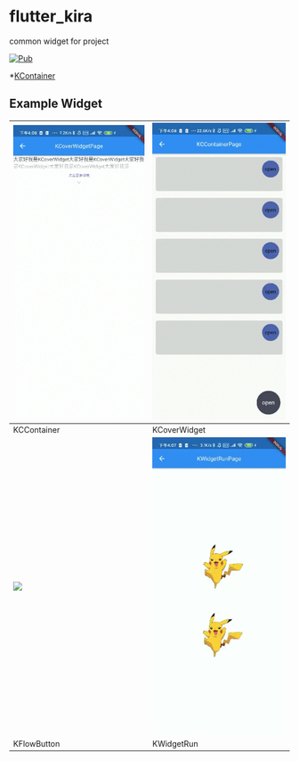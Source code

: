 # flutter_kira

common widget for project

[![Pub](https://img.shields.io/pub/v/flutter_kira.svg)](https://pub.dev/packages/flutter_kira)

*[KContainer](https://github.com/k1r3zz/kira_widget/blob/master/lib/kira_container.dart)

## Example Widget

<!--This project is a starting point for a Dart-->
<!--[package](https://flutter.dev/developing-packages/),-->
<!--a library module containing code that can be shared easily across-->
<!--multiple Flutter or Dart projects.-->

<!--For help getting started with Flutter, view our-->
<!--[online documentation](https://flutter.dev/docs), which offers tutorials,-->
<!--samples, guidance on mobile development, and a full API reference.-->

<!--![image](https://ss0.bdstatic.com/70cFvHSh_Q1YnxGkpoWK1HF6hhy/it/u=1428496956,1019754294&fm=26&gp=0.jpg)-->
<!--![images](./screenshots/coverwidget.gif)-->
<!--<img src="./screenshots/coverwidget.gif" height="300" />-->
<!--<img src="./screenshots/coverwidget.gif" height="300" />-->


| <img src="./screenshots/coverwidget.gif" width="300" /> | <img src="./screenshots/KCoverWidget.gif" width="300" /> |
|:--------------------------------------------------------|:---------------------------------------------------------|
| KCContainer                                             | KCoverWidget                                             |
| <img src="./screenshots/KFlowButton.gif" width="300" /> | <img src="./screenshots/KWidgetRun.gif" width="300" />   |
| KFlowButton                                             |KWidgetRun                                                          |

